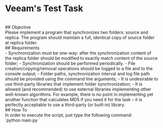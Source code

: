 # Veeam's Test Task
<br />
## Objective
<br />
Please implement a program that synchronizes two folders: source and replica. The
program should maintain a full, identical copy of source folder at replica folder.
<br />
## Requirements
<br />
- Synchronization must be one-way: after the synchronization content of the
replica folder should be modified to exactly match content of the source
folder;
- Synchronization should be performed periodically.
- File creation/copying/removal operations should be logged to a file and to the
console output;
- Folder paths, synchronization interval and log file path should be provided
using the command line arguments;
- It is undesirable to use third-party libraries that implement folder
synchronization;
- It is allowed (and recommended) to use external libraries implementing other
well-known algorithms. For example, there is no point in implementing yet
another function that calculates MD5 if you need it for the task – it is
perfectly acceptable to use a third-party (or built-in) library.
<br />
## How To
<br />
In order to execute the script, just type the following command: <br />
`python main.py <SOURCE_FOLDER> <DEST_FOLDER> <SYNC_INTERVAL> <LOGS_PATH>`
